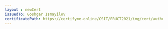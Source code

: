 ```yaml
--- 
layout : newCert 
issuedTo: Goshgar Ismayilov 
certificatePath: https://certifyme.online/CSIT/FRUCT2021/img/cert/author/GoshgarIsmayilov_a5a93.png
--- 
```

